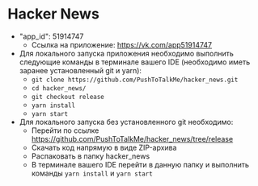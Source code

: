 # Hacker News

- "app_id": 51914747
  - Ссылка на приложение: https://vk.com/app51914747
- Для локального запуска приложения необходимо выполнить следующие команды в терминале вашего IDE (необходимо иметь заранее установленный git и yarn):
  - `git clone https://github.com/PushToTalkMe/hacker_news.git`
  - `cd hacker_news/`
  - `git checkout release`
  - `yarn install`
  - `yarn start`
- Для локального запуска без установленного git необходимо:
  - Перейти по ссылке https://github.com/PushToTalkMe/hacker_news/tree/release
  - Скачать код напрямую в виде ZIP-архива
  - Распаковать в папку hacker_news
  - В терминале вашего IDE перейти в данную папку и выполнить команды `yarn install` и `yarn start`
